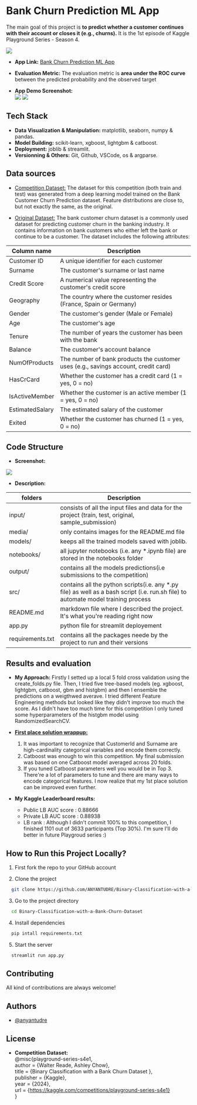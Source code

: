# Bank Churn Prediction ML App

The main goal of this project is **to predict whether a customer continues with their account or closes it (e.g., churns).** 
It is the 1st episode of Kaggle Playground Series - Season 4.

![](media/kaggle_comp_page.jpg) 


- **App Link:** [Bank Churn Prediction ML App](https://anyantudre-binary-classification-with-a-bank-churn-dataset.streamlit.app/)  

- **Evaluation Metric:**
The evaluation metric is **area under the ROC curve** between the predicted probability and the observed target  

- **App Demo Screenshot:**   
![](media/app1.png)
![](media/app2.png)


## Tech Stack

- **Data Visualization & Manipulation:** matplotlib, seaborn, numpy & pandas.  
- **Model Building:** scikit-learn, xgboost, lightgbm & catboost.   
- **Deployment:** joblib & streamlit.     
- **Versionning & Others:** Git, Github, VSCode, os & argparse.   


## Data sources

 - [Competition Dataset:](https://www.kaggle.com/competitions/playground-series-s4e1/data)
 The dataset for this competition (both train and test) was generated from a deep learning model trained on the Bank Customer Churn Prediction dataset. Feature distributions are close to, but not exactly the same, as the original.


 - [Original Dataset:](https://www.kaggle.com/datasets/shubhammeshram579/bank-customer-churn-prediction)
 The bank customer churn dataset is a commonly used dataset for predicting customer churn in the banking industry. It contains information on bank customers who either left the bank or continue to be a customer. The dataset includes the following attributes:

| Column name             | Description                                                                |
| ----------------- | ------------------------------------------------------------------ |
| Customer ID | A unique identifier for each customer |
| Surname | The customer's surname or last name |
| Credit Score | A numerical value representing the customer's credit score |
| Geography | The country where the customer resides (France, Spain or Germany) |
| Gender | The customer's gender (Male or Female) |
| Age | The customer's age |
| Tenure | The number of years the customer has been with the bank |
| Balance | The customer's account balance |
| NumOfProducts | The number of bank products the customer uses (e.g., savings account, credit card) |
| HasCrCard | Whether the customer has a credit card (1 = yes, 0 = no) |
| IsActiveMember | Whether the customer is an active member (1 = yes, 0 = no) |
| EstimatedSalary | The estimated salary of the customer |
| Exited | Whether the customer has churned (1 = yes, 0 = no) |

## Code Structure

- **Screenshot:**  

![](media/project_structure.jpg)

- **Description:**

| folders             | Description                                                                |
| ----------------- | ------------------------------------------------------------------ |
| input/ | consists of all the input files and data for the project (train, test, original, sample_submission) |
| media/ | only contains images for the README.md file |
| models/ | keeps all the trained models saved with joblib. |
| notebooks/ | all jupyter notebooks (i.e. any *.ipynb file) are stored in the notebooks folder |
| output/ | contains all the models predictions(i.e submissions to the competition) |
| src/ | contains all the python scripts(i.e. any *.py file) as well as a bash script (i.e. run.sh file) to automate model training process |
| README.md | markdown file where I described the project. It's what you're reading right now |
| app.py | python file for streamlit deployement |
| requirements.txt | contains all the packages neede by the project to run and their versions|


## Results and evaluation


- **My Approach:** Firstly I setted up a local 5 fold cross validation using the create_folds.py file. 
Then, I tried five tree-based models (eg. xgboost, lightgbm, catboost, gbm and histgbm) and then I ensemble the predictions on a weigthwed averave.
I tried different Feature Engineering methods but looked like they didn't improve too much the score. 
As I didn't have too much time for this competition I only tuned some hyperparameters of the histgbm model using RandomizedSearchCV. 


- **[First place solution wrappup:](https://www.kaggle.com/competitions/playground-series-s4e1/discussion/472502)**
  1. It was important to recognize that CustomerId and Surname are high-cardinality categorical variables and encode them correctly.
  2. Catboost was enough to win this competition. My final submission was based on one Catboost model averaged across 20 folds.
  3. If you tuned Catboost parameters well you would be in Top 3. There're a lot of parameters to tune and there are many ways to encode categorical features. I now realize that my 1st place solution can be improved even further.


- **My Kaggle Leaderboard results:**
    - Public  LB AUC score : 0.88666
    - Private LB AUC score : 0.88938
    - LB rank : Although I didn't commit 100% to this competition, I finished 1101 out of 3633 participants (Top 30%). I'm sure I'll do better in future Playgroud series :)



## How to Run this Project Locally?

1. First fork the repo to your GitHub account

2. Clone the project

```bash
  git clone https://github.com/ANYANTUDRE/Binary-Classification-with-a-Bank-Churn-Dataset
```

3. Go to the project directory

```bash
  cd Binary-Classification-with-a-Bank-Churn-Dataset
```

4. Install dependencies

```bash
  pip intall requirements.txt
```

5. Start the server

```bash
  streamlit run app.py
```


## Contributing

All kind of contributions are always welcome!


## Authors

- [@anyantudre](https://github.com/ANYANTUDRE)


## License

- **Competition Dataset:**  
@misc{playground-series-s4e1,  
    author = {Walter Reade, Ashley Chow},  
    title = {Binary Classification with a Bank Churn Dataset },  
    publisher = {Kaggle},  
    year = {2024},  
    url = {https://kaggle.com/competitions/playground-series-s4e1}  
}


